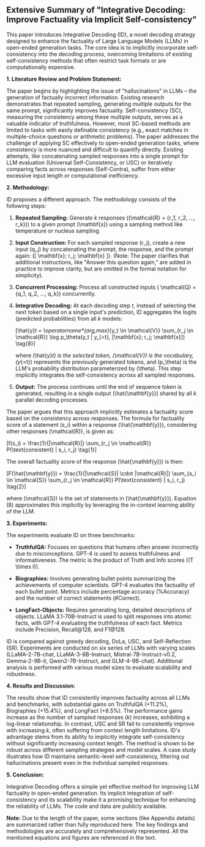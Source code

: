 ## Extensive Summary of "Integrative Decoding: Improve Factuality via Implicit Self-consistency"

This paper introduces Integrative Decoding (ID), a novel decoding strategy designed to enhance the factuality of Large Language Models (LLMs) in open-ended generation tasks.  The core idea is to implicitly incorporate self-consistency into the decoding process, overcoming limitations of existing self-consistency methods that often restrict task formats or are computationally expensive.

**1. Literature Review and Problem Statement:**

The paper begins by highlighting the issue of "hallucinations" in LLMs – the generation of factually incorrect information.  Existing research demonstrates that repeated sampling, generating multiple outputs for the same prompt, significantly improves factuality.  Self-consistency (SC), measuring the consistency among these multiple outputs, serves as a valuable indicator of truthfulness.  However, most SC-based methods are limited to tasks with easily definable consistency (e.g., exact matches in multiple-choice questions or arithmetic problems).  The paper addresses the challenge of applying SC effectively to open-ended generation tasks, where consistency is more nuanced and difficult to quantify directly.  Existing attempts, like concatenating sampled responses into a single prompt for LLM evaluation (Universal Self-Consistency, or USC) or iteratively comparing facts across responses (Self-Contra), suffer from either excessive input length or computational inefficiency.

**2. Methodology:**

ID proposes a different approach.  The methodology consists of the following steps:

1. **Repeated Sampling:** Generate *k* responses (\(\mathcal{R} = \{r_1, r_2, ..., r_k\}\)) to a given prompt \(\mathbf{x}\) using a sampling method like temperature or nucleus sampling.

2. **Input Construction:**  For each sampled response \(r_j\), create a new input \(q_j\) by concatenating the prompt, the response, and the prompt again:  \([ \mathbf{x}; r_j; \mathbf{x} ]\).  (Note: The paper clarifies that additional instructions, like "Answer this question again," are added in practice to improve clarity, but are omitted in the formal notation for simplicity).

3. **Concurrent Processing:** Process all constructed inputs \( \mathcal{Q} = \{q_1, q_2, ..., q_k\}\) concurrently.

4. **Integrative Decoding:** At each decoding step *t*, instead of selecting the next token based on a single input's prediction, ID aggregates the logits (predicted probabilities) from all *k* models:

   \[\hat{y}_t = \operatorname*{arg\,max}_{y_t \in \mathcal{V}} \sum_{r_j \in \mathcal{R}} \log p_\theta(y_t | y_{<t}, [\mathbf{x}; r_j; \mathbf{x}]) \tag{8}\]

   where \(\hat{y}_t\) is the selected token, \(\mathcal{V}\) is the vocabulary, \(y_{<t}\) represents the previously generated tokens, and \(p_\theta\) is the LLM's probability distribution parameterized by \(\theta\).  This step implicitly integrates the self-consistency across all sampled responses.

5. **Output:** The process continues until the end of sequence token is generated, resulting in a single output \(\hat{\mathbf{y}}\) shared by all *k* parallel decoding processes.

The paper argues that this approach implicitly estimates a factuality score based on the consistency across responses.  The formula for factuality score of a statement \(s_i\) within a response \(\hat{\mathbf{y}}\), considering other responses \(\mathcal{R}\), is given as:

\[f(s_i) = \frac{1}{|\mathcal{R}|} \sum_{r_j \in \mathcal{R}} P(\text{consistent} | s_i, r_j) \tag{1}\]

The overall factuality score of the response \(\hat{\mathbf{y}}\) is then:

\[F(\hat{\mathbf{y}}) = \frac{1}{|\mathcal{S}| \cdot |\mathcal{R}|} \sum_{s_i \in \mathcal{S}} \sum_{r_j \in \mathcal{R}} P(\text{consistent} | s_i, r_j) \tag{2}\]


where \(\mathcal{S}\) is the set of statements in \(\hat{\mathbf{y}}\).  Equation (8) approximates this implicitly by leveraging the in-context learning ability of the LLM.

**3. Experiments:**

The experiments evaluate ID on three benchmarks:

* **TruthfulQA:**  Focuses on questions that humans often answer incorrectly due to misconceptions.  GPT-4 is used to assess truthfulness and informativeness. The metric is the product of Truth and Info scores (\(T \times I\)).

* **Biographies:**  Involves generating bullet points summarizing the achievements of computer scientists. GPT-4 evaluates the factuality of each bullet point. Metrics include percentage accuracy (%Accuracy) and the number of correct statements (#Correct).

* **LongFact-Objects:**  Requires generating long, detailed descriptions of objects.  LLaMA 3.1-70B-Instruct is used to split responses into atomic facts, with GPT-4 evaluating the truthfulness of each fact.  Metrics include Precision, Recall@128, and F1@128.

ID is compared against greedy decoding, DoLa, USC, and Self-Reflection (SR). Experiments are conducted on six series of LLMs with varying scales (LLaMA-2-7B-chat, LLaMA-3-8B-Instruct, Mistral-7B-Instruct-v0.2, Gemma-2-9B-it, Qwen2-7B-Instruct, and GLM-4-9B-chat).  Additional analysis is performed with various model sizes to evaluate scalability and robustness.

**4. Results and Discussion:**

The results show that ID consistently improves factuality across all LLMs and benchmarks, with substantial gains on TruthfulQA (+11.2%), Biographies (+15.4%), and LongFact (+8.5%). The performance gains increase as the number of sampled responses (*k*) increases, exhibiting a log-linear relationship.  In contrast, USC and SR fail to consistently improve with increasing *k*, often suffering from context length limitations. ID's advantage stems from its ability to implicitly integrate self-consistency without significantly increasing context length.  The method is shown to be robust across different sampling strategies and model scales.  A case study illustrates how ID maintains semantic-level self-consistency, filtering out hallucinations present even in the individual sampled responses.

**5. Conclusion:**

Integrative Decoding offers a simple yet effective method for improving LLM factuality in open-ended generation.  Its implicit integration of self-consistency and its scalability make it a promising technique for enhancing the reliability of LLMs.  The code and data are publicly available.


**Note:**  Due to the length of the paper, some sections (like Appendix details) are summarized rather than fully reproduced here.  The key findings and methodologies are accurately and comprehensively represented.  All the mentioned equations and figures are referenced in the text.
